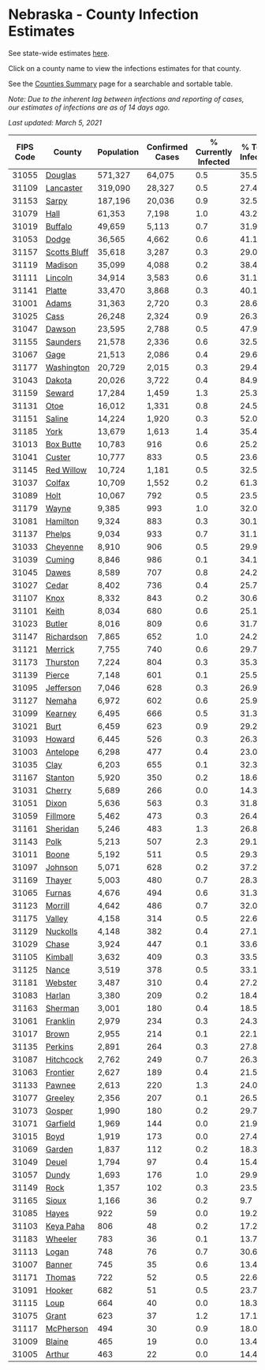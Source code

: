 # Nebraska - County Infection Estimates

See state-wide estimates [here](/infections/us-ne).

Click on a county name to view the infections estimates for that county.

See the [Counties Summary](/infections/summary-counties) page for a searchable and sortable table.

*Note: Due to the inherent lag between infections and reporting of cases, our estimates of infections are as of 14 days ago.*

*Last updated: March 5, 2021*

|   FIPS Code |                       County |   Population |   Confirmed Cases |   % Currently Infected |   % Total Infected |
|-------------|------------------------------|--------------|-------------------|------------------------|--------------------|
|       31055 |           [Douglas](douglas) |      571,327 |            64,075 |                    0.5 |               35.5 |
|       31109 |       [Lancaster](lancaster) |      319,090 |            28,327 |                    0.5 |               27.4 |
|       31153 |               [Sarpy](sarpy) |      187,196 |            20,036 |                    0.9 |               32.5 |
|       31079 |                 [Hall](hall) |       61,353 |             7,198 |                    1.0 |               43.2 |
|       31019 |           [Buffalo](buffalo) |       49,659 |             5,113 |                    0.7 |               31.9 |
|       31053 |               [Dodge](dodge) |       36,565 |             4,662 |                    0.6 |               41.1 |
|       31157 | [Scotts Bluff](scotts-bluff) |       35,618 |             3,287 |                    0.3 |               29.0 |
|       31119 |           [Madison](madison) |       35,099 |             4,088 |                    0.2 |               38.4 |
|       31111 |           [Lincoln](lincoln) |       34,914 |             3,583 |                    0.6 |               31.1 |
|       31141 |             [Platte](platte) |       33,470 |             3,868 |                    0.3 |               40.1 |
|       31001 |               [Adams](adams) |       31,363 |             2,720 |                    0.3 |               28.6 |
|       31025 |                 [Cass](cass) |       26,248 |             2,324 |                    0.9 |               26.3 |
|       31047 |             [Dawson](dawson) |       23,595 |             2,788 |                    0.5 |               47.9 |
|       31155 |         [Saunders](saunders) |       21,578 |             2,336 |                    0.6 |               32.5 |
|       31067 |                 [Gage](gage) |       21,513 |             2,086 |                    0.4 |               29.6 |
|       31177 |     [Washington](washington) |       20,729 |             2,015 |                    0.3 |               29.4 |
|       31043 |             [Dakota](dakota) |       20,026 |             3,722 |                    0.4 |               84.9 |
|       31159 |             [Seward](seward) |       17,284 |             1,459 |                    1.3 |               25.3 |
|       31131 |                 [Otoe](otoe) |       16,012 |             1,331 |                    0.8 |               24.5 |
|       31151 |             [Saline](saline) |       14,224 |             1,920 |                    0.3 |               52.0 |
|       31185 |                 [York](york) |       13,679 |             1,613 |                    1.4 |               35.4 |
|       31013 |       [Box Butte](box-butte) |       10,783 |               916 |                    0.6 |               25.2 |
|       31041 |             [Custer](custer) |       10,777 |               833 |                    0.5 |               23.6 |
|       31145 |     [Red Willow](red-willow) |       10,724 |             1,181 |                    0.5 |               32.5 |
|       31037 |             [Colfax](colfax) |       10,709 |             1,552 |                    0.2 |               61.3 |
|       31089 |                 [Holt](holt) |       10,067 |               792 |                    0.5 |               23.5 |
|       31179 |               [Wayne](wayne) |        9,385 |               993 |                    1.0 |               32.0 |
|       31081 |         [Hamilton](hamilton) |        9,324 |               883 |                    0.3 |               30.1 |
|       31137 |             [Phelps](phelps) |        9,034 |               933 |                    0.7 |               31.1 |
|       31033 |         [Cheyenne](cheyenne) |        8,910 |               906 |                    0.5 |               29.9 |
|       31039 |             [Cuming](cuming) |        8,846 |               986 |                    0.1 |               34.1 |
|       31045 |               [Dawes](dawes) |        8,589 |               707 |                    0.8 |               24.2 |
|       31027 |               [Cedar](cedar) |        8,402 |               736 |                    0.4 |               25.7 |
|       31107 |                 [Knox](knox) |        8,332 |               843 |                    0.2 |               30.6 |
|       31101 |               [Keith](keith) |        8,034 |               680 |                    0.6 |               25.1 |
|       31023 |             [Butler](butler) |        8,016 |               809 |                    0.6 |               31.7 |
|       31147 |     [Richardson](richardson) |        7,865 |               652 |                    1.0 |               24.2 |
|       31121 |           [Merrick](merrick) |        7,755 |               740 |                    0.6 |               29.7 |
|       31173 |         [Thurston](thurston) |        7,224 |               804 |                    0.3 |               35.3 |
|       31139 |             [Pierce](pierce) |        7,148 |               601 |                    0.1 |               25.5 |
|       31095 |       [Jefferson](jefferson) |        7,046 |               628 |                    0.3 |               26.9 |
|       31127 |             [Nemaha](nemaha) |        6,972 |               602 |                    0.6 |               25.9 |
|       31099 |           [Kearney](kearney) |        6,495 |               666 |                    0.5 |               31.3 |
|       31021 |                 [Burt](burt) |        6,459 |               623 |                    0.9 |               29.2 |
|       31093 |             [Howard](howard) |        6,445 |               526 |                    0.3 |               26.3 |
|       31003 |         [Antelope](antelope) |        6,298 |               477 |                    0.4 |               23.0 |
|       31035 |                 [Clay](clay) |        6,203 |               655 |                    0.1 |               32.3 |
|       31167 |           [Stanton](stanton) |        5,920 |               350 |                    0.2 |               18.6 |
|       31031 |             [Cherry](cherry) |        5,689 |               266 |                    0.0 |               14.3 |
|       31051 |               [Dixon](dixon) |        5,636 |               563 |                    0.3 |               31.8 |
|       31059 |         [Fillmore](fillmore) |        5,462 |               473 |                    0.3 |               26.4 |
|       31161 |         [Sheridan](sheridan) |        5,246 |               483 |                    1.3 |               26.8 |
|       31143 |                 [Polk](polk) |        5,213 |               507 |                    2.3 |               29.1 |
|       31011 |               [Boone](boone) |        5,192 |               511 |                    0.5 |               29.3 |
|       31097 |           [Johnson](johnson) |        5,071 |               628 |                    0.2 |               37.2 |
|       31169 |             [Thayer](thayer) |        5,003 |               480 |                    0.7 |               28.3 |
|       31065 |             [Furnas](furnas) |        4,676 |               494 |                    0.6 |               31.3 |
|       31123 |           [Morrill](morrill) |        4,642 |               486 |                    0.7 |               32.0 |
|       31175 |             [Valley](valley) |        4,158 |               314 |                    0.5 |               22.6 |
|       31129 |         [Nuckolls](nuckolls) |        4,148 |               382 |                    0.4 |               27.1 |
|       31029 |               [Chase](chase) |        3,924 |               447 |                    0.1 |               33.6 |
|       31105 |           [Kimball](kimball) |        3,632 |               409 |                    0.3 |               33.5 |
|       31125 |               [Nance](nance) |        3,519 |               378 |                    0.5 |               33.1 |
|       31181 |           [Webster](webster) |        3,487 |               310 |                    0.4 |               27.2 |
|       31083 |             [Harlan](harlan) |        3,380 |               209 |                    0.2 |               18.4 |
|       31163 |           [Sherman](sherman) |        3,001 |               180 |                    0.4 |               18.5 |
|       31061 |         [Franklin](franklin) |        2,979 |               234 |                    0.3 |               24.3 |
|       31017 |               [Brown](brown) |        2,955 |               214 |                    0.1 |               22.1 |
|       31135 |           [Perkins](perkins) |        2,891 |               264 |                    0.3 |               27.8 |
|       31087 |       [Hitchcock](hitchcock) |        2,762 |               249 |                    0.7 |               26.3 |
|       31063 |         [Frontier](frontier) |        2,627 |               189 |                    0.4 |               21.5 |
|       31133 |             [Pawnee](pawnee) |        2,613 |               220 |                    1.3 |               24.0 |
|       31077 |           [Greeley](greeley) |        2,356 |               207 |                    0.1 |               26.5 |
|       31073 |             [Gosper](gosper) |        1,990 |               180 |                    0.2 |               29.7 |
|       31071 |         [Garfield](garfield) |        1,969 |               144 |                    0.0 |               21.9 |
|       31015 |                 [Boyd](boyd) |        1,919 |               173 |                    0.0 |               27.4 |
|       31069 |             [Garden](garden) |        1,837 |               112 |                    0.2 |               18.3 |
|       31049 |               [Deuel](deuel) |        1,794 |                97 |                    0.4 |               15.4 |
|       31057 |               [Dundy](dundy) |        1,693 |               176 |                    1.0 |               29.9 |
|       31149 |                 [Rock](rock) |        1,357 |               102 |                    0.3 |               23.5 |
|       31165 |               [Sioux](sioux) |        1,166 |                36 |                    0.2 |                9.7 |
|       31085 |               [Hayes](hayes) |          922 |                59 |                    0.0 |               19.2 |
|       31103 |       [Keya Paha](keya-paha) |          806 |                48 |                    0.2 |               17.2 |
|       31183 |           [Wheeler](wheeler) |          783 |                36 |                    0.1 |               13.7 |
|       31113 |               [Logan](logan) |          748 |                76 |                    0.7 |               30.6 |
|       31007 |             [Banner](banner) |          745 |                35 |                    0.6 |               13.4 |
|       31171 |             [Thomas](thomas) |          722 |                52 |                    0.5 |               22.6 |
|       31091 |             [Hooker](hooker) |          682 |                51 |                    0.5 |               23.7 |
|       31115 |                 [Loup](loup) |          664 |                40 |                    0.0 |               18.3 |
|       31075 |               [Grant](grant) |          623 |                37 |                    1.2 |               17.1 |
|       31117 |       [McPherson](mcpherson) |          494 |                30 |                    0.9 |               18.0 |
|       31009 |             [Blaine](blaine) |          465 |                19 |                    0.0 |               13.4 |
|       31005 |             [Arthur](arthur) |          463 |                22 |                    0.0 |               14.4 |